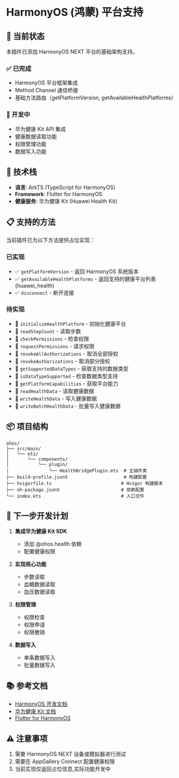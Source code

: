 # HarmonyOS (鸿蒙) 平台支持

## 📱 当前状态

本插件已添加 HarmonyOS NEXT 平台的基础架构支持。

### ✅ 已完成
- HarmonyOS 平台框架集成
- Method Channel 通信桥接
- 基础方法路由（getPlatformVersion, getAvailableHealthPlatforms）

### 🚧 开发中
- 华为健康 Kit API 集成
- 健康数据读取功能
- 权限管理功能
- 数据写入功能

## 🔧 技术栈

- **语言**: ArkTS (TypeScript for HarmonyOS)
- **Framework**: Flutter for HarmonyOS
- **健康服务**: 华为健康 Kit (Huawei Health Kit)

## 📋 支持的方法

当前插件已为以下方法提供占位实现：

### 已实现
- ✅ `getPlatformVersion` - 返回 HarmonyOS 系统版本
- ✅ `getAvailableHealthPlatforms` - 返回支持的健康平台列表 (huawei_health)
- ✅ `disconnect` - 断开连接

### 待实现
- 🚧 `initializeHealthPlatform` - 初始化健康平台
- 🚧 `readStepCount` - 读取步数
- 🚧 `checkPermissions` - 检查权限
- 🚧 `requestPermissions` - 请求权限
- 🚧 `revokeAllAuthorizations` - 取消全部授权
- 🚧 `revokeAuthorizations` - 取消部分授权
- 🚧 `getSupportedDataTypes` - 获取支持的数据类型
- 🚧 `isDataTypeSupported` - 检查数据类型支持
- 🚧 `getPlatformCapabilities` - 获取平台能力
- 🚧 `readHealthData` - 读取健康数据
- 🚧 `writeHealthData` - 写入健康数据
- 🚧 `writeBatchHealthData` - 批量写入健康数据

## 📦 项目结构

```
ohos/
├── src/main/
│   └── ets/
│       └── components/
│           └── plugin/
│               └── HealthBridgePlugin.ets  # 主插件类
├── build-profile.json5                     # 构建配置
├── hvigorfile.ts                          # Hvigor 构建脚本
├── oh-package.json5                       # 依赖配置
└── index.ets                              # 入口文件
```

## 🚀 下一步开发计划

1. **集成华为健康 Kit SDK**
   - 添加 @ohos.health 依赖
   - 配置健康权限

2. **实现核心功能**
   - 步数读取
   - 血糖数据读取
   - 血压数据读取

3. **权限管理**
   - 权限检查
   - 权限申请
   - 权限撤销

4. **数据写入**
   - 单条数据写入
   - 批量数据写入

## 📚 参考文档

- [HarmonyOS 开发文档](https://developer.huawei.com/consumer/cn/doc/harmonyos-guides-V5/application-dev-guide-V5)
- [华为健康 Kit 文档](https://developer.huawei.com/consumer/cn/doc/harmonyos-guides-V5/health-kit-overview-V5)
- [Flutter for HarmonyOS](https://gitee.com/openharmony-tpc/flutter_flutter)

## ⚠️ 注意事项

1. 需要 HarmonyOS NEXT 设备或模拟器进行测试
2. 需要在 AppGallery Connect 配置健康权限
3. 当前实现仅返回占位信息,实际功能开发中
